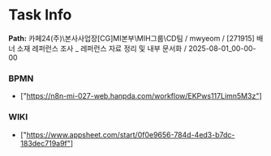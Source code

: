 # Task Info

**Path:** 카페24(주)\본사사업장\[CG]MI본부\MIH그룹\CD팀 / mwyeom / [271915] 배너 소재 레퍼런스 조사 _ 레퍼런스 자료 정리 및 내부 문서화 / 2025-08-01_00-00-00

### BPMN
- ["https://n8n-mi-027-web.hanpda.com/workflow/EKPws117Limn5M3z"]

### WIKI
- ["https://www.appsheet.com/start/0f0e9656-784d-4ed3-b7dc-183dec719a9f"]

